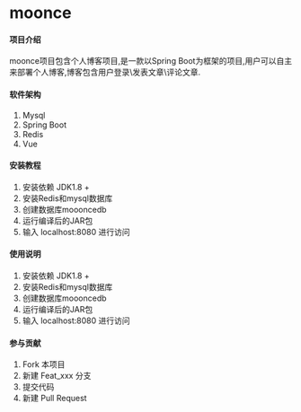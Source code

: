 # moonce

#### 项目介绍
moonce项目包含个人博客项目,是一款以Spring Boot为框架的项目,用户可以自主来部署个人博客,博客包含用户登录\发表文章\评论文章.

#### 软件架构
1. Mysql
2. Spring Boot
3. Redis
4. Vue
#### 安装教程

1. 安装依赖 JDK1.8 +
2. 安装Redis和mysql数据库
3. 创建数据库moooncedb 
4. 运行编译后的JAR包
3. 输入 localhost:8080 进行访问

#### 使用说明

1. 安装依赖 JDK1.8 +
2. 安装Redis和mysql数据库
3. 创建数据库moooncedb 
4. 运行编译后的JAR包
3. 输入 localhost:8080 进行访问

#### 参与贡献

1. Fork 本项目
2. 新建 Feat_xxx 分支
3. 提交代码
4. 新建 Pull Request
